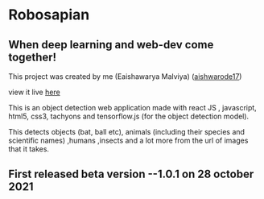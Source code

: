 # Robosapian 

## When deep learning and web-dev come together! 

This project was created by me (Eaishawarya Malviya) ([aishwarode17](https://github.com/Aishwarode17))

view it live [here](https://aishwarode17.github.io/Robosapian/)

This is an object detection web application made with react JS , javascript, html5, css3, tachyons and tensorflow.js (for the object detection model).

This detects objects (bat, ball etc), animals (including their species and scientific names) ,humans ,insects and a lot more from the url of images that it takes.

## First released beta version --1.0.1 on 28 october 2021

